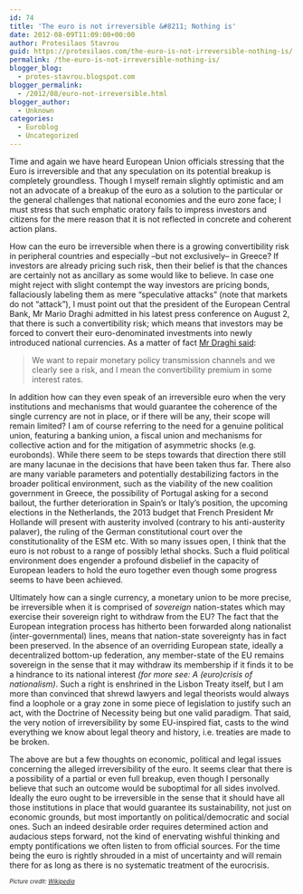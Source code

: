 ```yaml
---
id: 74
title: 'The euro is not irreversible &#8211; Nothing is'
date: 2012-08-09T11:09:00+00:00
author: Protesilaos Stavrou
guid: https://protesilaos.com/the-euro-is-not-irreversible-nothing-is/
permalink: /the-euro-is-not-irreversible-nothing-is/
blogger_blog:
  - protes-stavrou.blogspot.com
blogger_permalink:
  - /2012/08/euro-not-irreversible.html
blogger_author:
  - Unknown
categories:
  - Euroblog
  - Uncategorized
---
```

Time and again we have heard European Union officials stressing that the Euro is irreversible and that any speculation on its potential breakup is completely groundless. Though I myself remain slightly optimistic and am not an advocate of a breakup of the euro as a solution to the particular or the general challenges that national economies and the euro zone face; I must stress that such emphatic oratory fails to impress investors and citizens for the mere reason that it is not reflected in concrete and coherent action plans.

How can the euro be irreversible when there is a growing convertibility risk in peripheral countries and especially –but not exclusively– in Greece? If investors are already pricing such risk, then their belief is that the chances are certainly not as ancillary as some would like to believe. In case one might reject with slight contempt the way investors are pricing bonds, fallaciously labeling them as mere &#8220;speculative attacks&#8221; (note that markets do not &#8220;attack&#8221;), I must point out that the president of the European Central Bank, Mr Mario Draghi admitted in his latest press conference on August 2, that there is such a convertibility risk; which means that investors may be forced to convert their euro-denominated investments into newly introduced national currencies. As a matter of fact <a href="http://www.ecb.int/press/pressconf/2012/html/is120802.en.html" target="_blank">Mr Draghi said</a>: 

> We want to repair monetary policy transmission channels and we clearly see a risk, and I mean the convertibility premium in some interest rates.

In addition how can they even speak of an irreversible euro when the very institutions and mechanisms that would guarantee the coherence of the single currency are not in place, or if there will be any, their scope will remain limited? I am of course referring to the need for a genuine political union, featuring a banking union, a fiscal union and mechanisms for collective action and for the mitigation of asymmetric shocks (e.g. eurobonds). While there seem to be steps towards that direction there still are many lacunae in the decisions that have been taken thus far. There also are many variable parameters and potentially destabilizing factors in the broader political environment, such as the viability of the new coalition government in Greece, the possibility of Portugal asking for a second bailout, the further deterioration in Spain&#8217;s or Italy&#8217;s position, the upcoming elections in the Netherlands, the 2013 budget that French President Mr Hollande will present with austerity involved (contrary to his anti-austerity palaver), the ruling of the German constitutional court over the constitutionality of the ESM etc. With so many issues open, I think that the euro is not robust to a range of possibly lethal shocks. Such a fluid political environment does engender a profound disbelief in the capacity of European leaders to hold the euro together even though some progress seems to have been achieved.

Ultimately how can a single currency, a monetary union to be more precise, be irreversible when it is comprised of _sovereign_ nation-states which may exercise their sovereign right to withdraw from the EU? The fact that the European integration process has hitherto been forwarded along nationalist (inter-governmental) lines, means that nation-state sovereignty has in fact been preserved. In the absence of an overriding European state, ideally a decentralized bottom-up federation, any member-state of the EU remains sovereign in the sense that it may withdraw its membership if it finds it to be a hindrance to its national interest _(for more see: A (euro)crisis of nationalism)_. Such a right is enshrined in the Lisbon Treaty itself, but I am more than convinced that shrewd lawyers and legal theorists would always find a loophole or a gray zone in some piece of legislation to justify such an act, with the Doctrine of Necessity being but one valid paradigm. That said, the very notion of irreversibility by some EU-inspired fiat, casts to the wind everything we know about legal theory and history, i.e. treaties are made to be broken.

The above are but a few thoughts on economic, political and legal issues concerning the alleged irreversibility of the euro. It seems clear that there is a possibility of a partial or even full breakup, even though I personally believe that such an outcome would be suboptimal for all sides involved. Ideally the euro ought to be irreversible in the sense that it should have all those institutions in place that would guarantee its sustainability, not just on economic grounds, but most importantly on political/democratic and social ones. Such an indeed desirable order requires determined action and audacious steps forward, not the kind of enervating wishful thinking and empty pontifications we often listen to from official sources. For the time being the euro is rightly shrouded in a mist of uncertainty and will remain there for as long as there is no systematic treatment of the eurocrisis.

_<span style="font-size: x-small;">Picture credit: <a href="http://en.wikipedia.org/wiki/Euro" target="_blank">Wikipedia</a></span>_